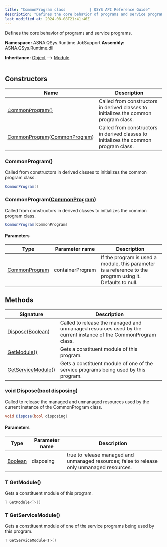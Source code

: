 ```yaml
---
title: "CommonProgram class           | QSYS API Reference Guide"
description: "Defines the core behavior of programs and service programs. "
last_modified_at: 2024-08-08T21:41:46Z
---
```


Defines the core behavior of programs and service programs.

**Namespace:** ASNA.QSys.Runtime.JobSupport
**Assembly:** ASNA.QSys.Runtime.dll

**Inheritance:** [Object](https://docs.microsoft.com/en-us/dotnet/api/system.object) --> [Module](/reference/runtime/qsys-runtime-job-support/module.html)
<br>
<br>

## Constructors

| Name | Description |
| --- | --- |
| [CommonProgram()](#commonprogram) | Called from constructors in derived classes to initializes the common program class. 
| [CommonProgram](#commonprogramcommonprogram)([CommonProgram](/reference/runtime/qsys-runtime-job-support/common-program.html)) | Called from constructors in derived classes to initializes the common program class. 

### CommonProgram()

Called from constructors in derived classes to initializes the common program class. 

```cs
CommonProgram()
```

### CommonProgram([CommonProgram](/reference/runtime/qsys-runtime-job-support/common-program.html))

Called from constructors in derived classes to initializes the common program class. 

```cs
CommonProgram(CommonProgram)
```

#### Parameters

| Type | Parameter name | Description
| --- | --- | ---
| [CommonProgram](/reference/runtime/qsys-runtime-job-support/common-program.html) | containerProgram | If the program is used a module, this parameter is a reference to the program using it. Defaults to null.

## Methods

| Signature | Description |
| --- | --- |
| [Dispose](#void-disposebool-disposing)([Boolean](https://docs.microsoft.com/en-us/dotnet/api/system.boolean)) | Called to release the managed and unmanaged resources used by the current instance of the CommonProgram class.
| [GetModule<T>()](#t-getmodule-t) | Gets a constituent module of this program.
| [GetServiceModule<T>()](#t-getservicemodule-t) | Gets a constituent module of one of the service programs being used by this program.

### void Dispose([bool disposing](https://docs.microsoft.com/en-us/dotnet/api/system.boolean))

Called to release the managed and unmanaged resources used by the current instance of the CommonProgram class.

```cs
void Dispose(bool disposing)
```

#### Parameters

| Type | Parameter name | Description
| --- | --- | ---
| [Boolean](https://docs.microsoft.com/en-us/dotnet/api/system.boolean) | disposing | true to release managed and unmanaged resources; false to release only unmanaged resources.

### T GetModule<T>()

Gets a constituent module of this program.

```cs
T GetModule<T>()
```

### T GetServiceModule<T>()

Gets a constituent module of one of the service programs being used by this program.

```cs
T GetServiceModule<T>()
```
